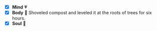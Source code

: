 - [x] **Mind** :heartpulse: 
- [x] **Body** :dancer: Shoveled compost and leveled it at the roots of trees for six hours. 
- [x] **Soul** :pray: 
